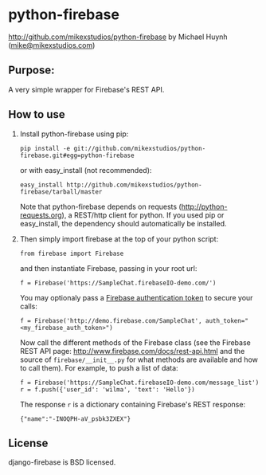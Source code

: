 python-firebase
===============
http://github.com/mikexstudios/python-firebase
by Michael Huynh (mike@mikexstudios.com)

Purpose:
-------

A very simple wrapper for Firebase's REST API.

How to use
----------

1.  Install python-firebase using pip:

        pip install -e git://github.com/mikexstudios/python-firebase.git#egg=python-firebase
        
    or with easy_install (not recommended):

        easy_install http://github.com/mikexstudios/python-firebase/tarball/master

    Note that python-firebase depends on requests (http://python-requests.org),
    a REST/http client for python. If you used pip or easy_install, the
    dependency should automatically be installed. 

2.  Then simply import firebase at the top of your python script:

        from firebase import Firebase

    and then instantiate Firebase, passing in your root url:

        f = Firebase('https://SampleChat.firebaseIO-demo.com/')

    You may optionaly pass a [Firebase authentication token](https://www.firebase.com/docs/security/custom-login.html) to secure your calls:

        f = Firebase('http://demo.firebase.com/SampleChat', auth_token="<my_firebase_auth_token>")

    Now call the different methods of the Firebase class (see the Firebase
    REST API page: http://www.firebase.com/docs/rest-api.html and the source of
    `firebase/__init__.py` for what methods are available and how to call
    them). For example, to push a list of data:

        f = Firebase('https://SampleChat.firebaseIO-demo.com/message_list')
        r = f.push({'user_id': 'wilma', 'text': 'Hello'})

    The response `r` is a dictionary containing Firebase's REST response:

        {"name":"-INOQPH-aV_psbk3ZXEX"}


License
-------

django-firebase is BSD licensed.

